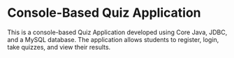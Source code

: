# Console-Based Quiz Application

<p>This is a console-based Quiz Application developed using Core Java, JDBC, and a MySQL database. The application allows students to register, login, take quizzes, and view their results.</p>
